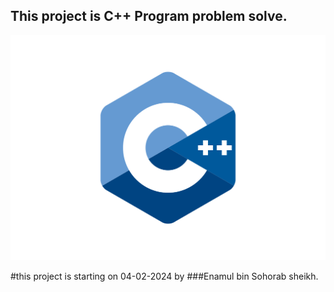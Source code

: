 

## This project is C++ Program problem solve.
<img src="cpp.svg">

#this project is starting on 04-02-2024 by ###Enamul bin Sohorab sheikh.
